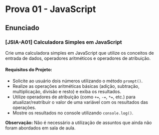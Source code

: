 # Prova 01 - JavaScript

## Enunciado

### [JSIA-A01] Calculadora Simples em JavaScript

Crie uma calculadora simples em JavaScript que utilize os conceitos de entrada de dados, operadores aritméticos e operadores de atribuição.

#### Requisitos do Projeto:

- Solicite ao usuário dois números utilizando o método `prompt()`.
- Realize as operações aritméticas básicas (adição, subtração, multiplicação, divisão e resto) e exiba os resultados.
- Utilize operadores de atribuição (como `+=`, `-=`, `*=`, etc.) para atualizar/reatribuir o valor de uma variável com os resultados das operações.
- Mostre os resultados no console utilizando `console.log()`.

**Observação:** Não é necessário a utilização de assuntos que ainda não foram abordados em sala de aula.
